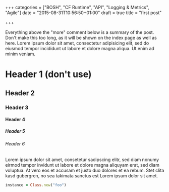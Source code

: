 +++
categories = ["BOSH", "CF Runtime", "API", "Logging & Metrics", "Agile"]
date = "2015-08-31T10:56:50+01:00"
draft = true
title = "first post"

+++

Everything above the "more" comment below is a summary of the post. Don't make this too long, as it will be shown on the index page as well as here. Lorem ipsum dolor sit amet, consectetur adipisicing elit, sed do eiusmod tempor incididunt ut labore et dolore magna aliqua. Ut enim ad minim veniam. 

<!--more-->

# Header 1 (don't use)

## Header 2

### Header 3

#### Header 4

##### Header 5

###### Header 6

Lorem ipsum dolor sit amet, consetetur sadipscing elitr, sed diam nonumy eirmod
tempor invidunt ut labore et dolore magna aliquyam erat, sed diam voluptua. At
vero eos et accusam et justo duo dolores et ea rebum. Stet clita kasd gubergren,
no sea takimata sanctus est Lorem ipsum dolor sit amet.

~~~ruby
instance = Class.new("foo")
~~~

